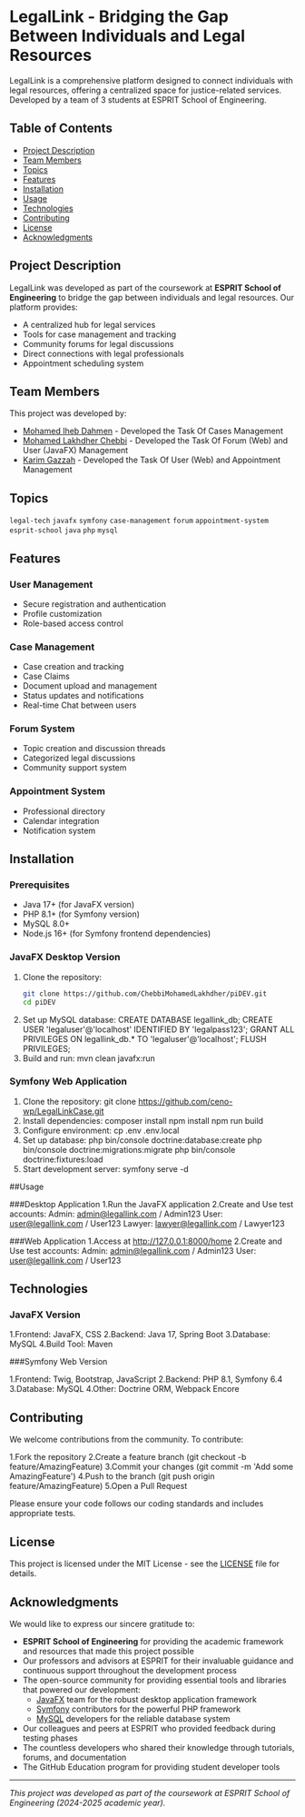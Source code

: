 # LegalLink - Bridging the Gap Between Individuals and Legal Resources



LegalLink is a comprehensive platform designed to connect individuals with legal resources, offering a centralized space for justice-related services. Developed by a team of 3 students at ESPRIT School of Engineering.

## Table of Contents
- [Project Description](#project-description)
- [Team Members](#team-members)
- [Topics](#topics)
- [Features](#features)
- [Installation](#installation)
- [Usage](#usage)
- [Technologies](#technologies)
- [Contributing](#contributing)
- [License](#license)
- [Acknowledgments](#acknowledgments)

## Project Description
LegalLink was developed as part of the coursework at **ESPRIT School of Engineering** to bridge the gap between individuals and legal resources. Our platform provides:

- A centralized hub for legal services
- Tools for case management and tracking
- Community forums for legal discussions
- Direct connections with legal professionals
- Appointment scheduling system

## Team Members
This project was developed by:
- [Mohamed Iheb Dahmen](https://github.com/ceno-wp) - Developed the Task Of Cases Management  
- [Mohamed Lakhdher Chebbi](https://github.com/ChebbiMohamedLakhdher) - Developed the Task Of Forum (Web) and User (JavaFX) Management 
- [Karim Gazzah](https://github.com/karimgazzah) - Developed the Task Of User (Web) and Appointment Management 

## Topics
`legal-tech` `javafx` `symfony` `case-management` `forum` `appointment-system` `esprit-school` `java` `php` `mysql`

## Features
### User Management
- Secure registration and authentication
- Profile customization
- Role-based access control

### Case Management
- Case creation and tracking
- Case Claims
- Document upload and management
- Status updates and notifications
- Real-time Chat between users

### Forum System
- Topic creation and discussion threads
- Categorized legal discussions
- Community support system

### Appointment System
- Professional directory
- Calendar integration
- Notification system

## Installation


### Prerequisites
- Java 17+ (for JavaFX version)
- PHP 8.1+ (for Symfony version)
- MySQL 8.0+
- Node.js 16+ (for Symfony frontend dependencies)

### JavaFX Desktop Version
1. Clone the repository:
   ```bash
   git clone https://github.com/ChebbiMohamedLakhdher/piDEV.git
   cd piDEV
2. Set up MySQL database:
   CREATE DATABASE legallink_db;
   CREATE USER 'legaluser'@'localhost' IDENTIFIED BY 'legalpass123';
   GRANT ALL PRIVILEGES ON legallink_db.* TO 'legaluser'@'localhost';
   FLUSH PRIVILEGES;
3. Build and run:
   mvn clean javafx:run

### Symfony Web Application
1. Clone the repository:
   git clone https://github.com/ceno-wp/LegalLinkCase.git
2. Install dependencies:
   composer install
   npm install
   npm run build 
3. Configure environment:
   cp .env .env.local
4. Set up database:
   php bin/console doctrine:database:create
   php bin/console doctrine:migrations:migrate
   php bin/console doctrine:fixtures:load
5. Start development server:
   symfony serve -d

##Usage

###Desktop Application
1.Run the JavaFX application
2.Create and Use test accounts:
   Admin: admin@legallink.com / Admin123
   User: user@legallink.com / User123
   Lawyer: lawyer@legallink.com / Lawyer123

###Web Application
1.Access at http://127.0.0.1:8000/home
2.Create and Use test accounts:
   Admin: admin@legallink.com / Admin123
   User: user@legallink.com / User123

## Technologies
### JavaFX Version

1.Frontend: JavaFX, CSS
2.Backend: Java 17, Spring Boot
3.Database: MySQL
4.Build Tool: Maven

###Symfony Web Version

1.Frontend: Twig, Bootstrap, JavaScript
2.Backend: PHP 8.1, Symfony 6.4
3.Database: MySQL
4.Other: Doctrine ORM, Webpack Encore
## Contributing
We welcome contributions from the community. To contribute:

1.Fork the repository
2.Create a feature branch (git checkout -b feature/AmazingFeature)
3.Commit your changes (git commit -m 'Add some AmazingFeature')
4.Push to the branch (git push origin feature/AmazingFeature)
5.Open a Pull Request

Please ensure your code follows our coding standards and includes appropriate tests.

## License
This project is licensed under the MIT License - see the [LICENSE](LICENSE) file for details.


## Acknowledgments

We would like to express our sincere gratitude to:

- **ESPRIT School of Engineering** for providing the academic framework and resources that made this project possible
- Our professors and advisors at ESPRIT for their invaluable guidance and continuous support throughout the development process
- The open-source community for providing essential tools and libraries that powered our development:
  - [JavaFX](https://openjfx.io/) team for the robust desktop application framework
  - [Symfony](https://symfony.com/) contributors for the powerful PHP framework
  - [MySQL](https://www.mysql.com/) developers for the reliable database system
- Our colleagues and peers at ESPRIT who provided feedback during testing phases
- The countless developers who shared their knowledge through tutorials, forums, and documentation
- The GitHub Education program for providing student developer tools

---

*This project was developed as part of the coursework at ESPRIT School of Engineering (2024-2025 academic year).*

